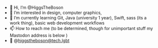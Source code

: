 - 👋 Hi, I’m @HiggsTheBoson
- 👀 I’m interested in design, computer graphics, 
- 🌱 I’m currently learning Git, Java (university 1 year), Swift, sass (its a work thing), basic web development workflows 
- 📫 How to reach me (to be determined, though for unimportant stuff my Mastodon address is below )
- 🐘 @higgstheboson@tech.lgbt

<!---
HiggsTheBoson/HiggsTheBoson is a ✨ special ✨ repository because its `README.md` (this file) appears on your GitHub profile.
You can click the Preview link to take a look at your changes.
--->
